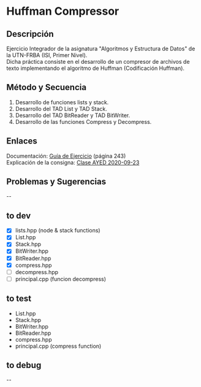 
# Huffman Compressor

## Descripción

Ejercicio Integrador de la asignatura "Algoritmos y Estructura de Datos" de la UTN-FRBA (ISI, Primer Nivel).
</br>
Dicha práctica consiste en el desarrollo de un compresor de archivos de texto implementando el algoritmo de Huffman (Codificación Huffman).

## Método y Secuencia

1. Desarrollo de funciones lists y stack.
2. Desarrollo del TAD List y TAD Stack.
3. Desarrollo del TAD BitReader y TAD BitWriter.
4. Desarrollo de las funciones Compress y Decompress.

## Enlaces

Documentación: [Guía de Ejercicio](https://drive.google.com/file/d/1ykUbWGYpef3t9sDZq8UohbVvJKMZiG9w/view?usp=sharing) (página 243)
</br>
Explicación de la consigna: [Clase AYED 2020-09-23](https://drive.google.com/file/d/1zzAH3Zb-gVpNZE2QjcsID8WeysZ5tLt2/view?usp=sharing)

## Problemas y Sugerencias

--

## to dev

* [x] lists.hpp (node & stack functions)
* [x] List.hpp
* [x] Stack.hpp
* [x] BitWriter.hpp
* [x] BitReader.hpp
* [x] compress.hpp
* [ ] decompress.hpp
* [ ] principal.cpp (funcion decompress)

## to test

* List.hpp
* Stack.hpp
* BitWriter.hpp
* BitReader.hpp
* compress.hpp
* principal.cpp (compress function)

## to debug

--
